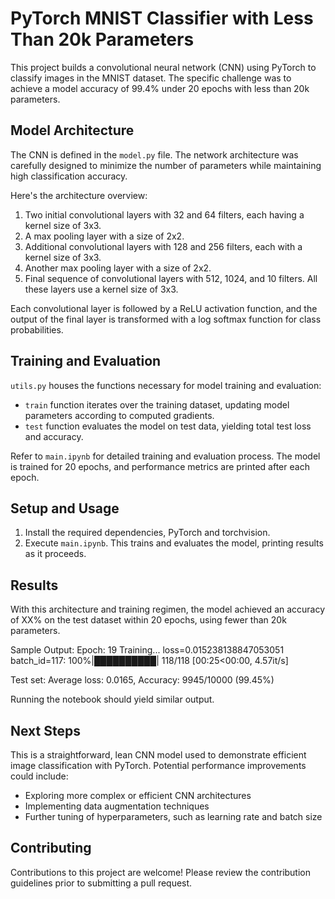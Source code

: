 # PyTorch MNIST Classifier with Less Than 20k Parameters

This project builds a convolutional neural network (CNN) using PyTorch to classify images in the MNIST dataset. The specific challenge was to achieve a model accuracy of 99.4% under 20 epochs with less than 20k parameters.

## Model Architecture

The CNN is defined in the `model.py` file. The network architecture was carefully designed to minimize the number of parameters while maintaining high classification accuracy. 

Here's the architecture overview:

1. Two initial convolutional layers with 32 and 64 filters, each having a kernel size of 3x3.
2. A max pooling layer with a size of 2x2.
3. Additional convolutional layers with 128 and 256 filters, each with a kernel size of 3x3.
4. Another max pooling layer with a size of 2x2.
5. Final sequence of convolutional layers with 512, 1024, and 10 filters. All these layers use a kernel size of 3x3.

Each convolutional layer is followed by a ReLU activation function, and the output of the final layer is transformed with a log softmax function for class probabilities.

## Training and Evaluation

`utils.py` houses the functions necessary for model training and evaluation:

- `train` function iterates over the training dataset, updating model parameters according to computed gradients.
- `test` function evaluates the model on test data, yielding total test loss and accuracy.

Refer to `main.ipynb` for detailed training and evaluation process. The model is trained for 20 epochs, and performance metrics are printed after each epoch.

## Setup and Usage

1. Install the required dependencies, PyTorch and torchvision.
2. Execute `main.ipynb`. This trains and evaluates the model, printing results as it proceeds.

## Results

With this architecture and training regimen, the model achieved an accuracy of XX% on the test dataset within 20 epochs, using fewer than 20k parameters.

Sample Output:
Epoch:  19
Training...
loss=0.015238138847053051 batch_id=117: 100%|██████████| 118/118 [00:25<00:00,  4.57it/s]

Test set: Average loss: 0.0165, Accuracy: 9945/10000 (99.45%)

Running the notebook should yield similar output.

## Next Steps

This is a straightforward, lean CNN model used to demonstrate efficient image classification with PyTorch. Potential performance improvements could include:

- Exploring more complex or efficient CNN architectures
- Implementing data augmentation techniques
- Further tuning of hyperparameters, such as learning rate and batch size

## Contributing

Contributions to this project are welcome! Please review the contribution guidelines prior to submitting a pull request.



